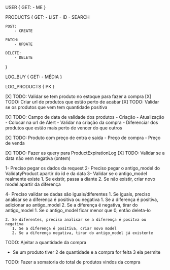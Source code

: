
USER {
    GET:
        - ME
}

PRODUCTS {
    GET:
      - LIST
      - ID
      - SEARCH
  
    POST:
        - CREATE

    PATCH:
        - UPDATE
  
    DELETE:
        - DELETE
}

LOG_BUY {
    GET:
        - MÉDIA
}

LOG_PRODUCTS {
    PK
}


[X] TODO: Validar se tem produto no estoque para fazer a compra
[X] TODO: Criar url de produtos que estão perto de acabar
[X] TODO: Validar se os produtos que vem tem quantidade positiva

[X] TODO: Campo de data de validade dos produtos
	- Criação
	- Atualização
	- Colocar na url de Alert
	- Validar na criação da compra
	- Diferenciar dos produtos que estão mais perto de vencer do que outros
  
[X] TODO: Produto com preço de entra e saida
    - Preço de compra
    - Preço de venda

[X] TODO: Fazer as query para ProductExpirationLog
[X] TODO: Validar se a data não vem negativa (ontem)







1- Preciso pegar os dados da request
2- Preciso pegar o antigo_model do ValidatyProduct apartir do id e da data
3- Validar se o antigo_model realmente existe
    1. Se existir, passa a diante
    2. Se não existir, criar novo model apartir da diferença

4- Preciso validar se dadas são iguais/diferentes
    1. Se iguais, preciso analisar se a diferença é positiva ou negativa
       1. Se a diferença é positiva, adicionar ao antigo_model
       2. Se a diferença é negativa, tirar do antigo_model
          1. Se o antigo_model ficar menor que 0, então deleta-lo

    2. Se diferentes, preciso analisar se a diferença é positva ou negativa
       1. Se a diferença é positiva, criar novo model
       2. Se a diferença negativa, tirar do antigo_model já existente





TODO: Ajeitar a quantidade da compra
- Se um produto tiver 2 de quantidade e a compra for feita 3 ela permite

TODO: Fazer a somatoria do total de produtos vindos da compra
